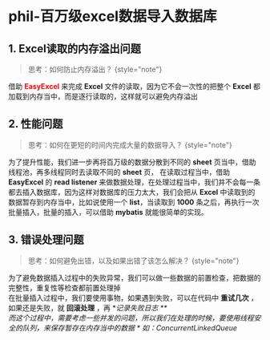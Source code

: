 # phil-百万级excel数据导入数据库

## 1. Excel读取的内存溢出问题

> 思考：如何防止内存溢出？
> {style="note"}

借助 <font color="red"> **EasyExcel** </font> 来完成 **Excel** 文件的读取，因为它不会一次性的把整个 **Excel**
都加载到内存当中，而是逐行读取的，这样就可以避免内存溢出

## 2. 性能问题

> 思考：如何在更短的时间内完成大量的数据导入？
> {style="note"}

为了提升性能，我们进一步再将百万级的数据分散到不同的 **sheet** 页当中，借助线程池，再多线程同时去读取不同的 **sheet** 页，
在读取过程当中，借助 **EasyExcel** 的 **read listener** 来做数据处理，在处理过程当中，我们并不会每一条都去插入数据库，因为这样对数据库的压力太大，我们会把从
**Excel** 中读取到的数据暂存到内存当中，比如说使用一个 **list**，当读取到 **1000** 条之后，再执行一次批量插入，批量的插入，可以借助
**mybatis** 就能很简单的实现。

## 3. 错误处理问题

> 思考：如何避免出错，以及如果出错了该怎么解决？
> {style="note"}

为了避免数据插入过程中的失败异常，我们可以做一些数据的前置检查，把数据的完整性，重复性等检查都前置处理掉  
在批量插入过程中，我们要使用事物，如果遇到失败，可以在代码中 **重试几次** ，如果还是失败，就 **回滚处理** ，再 **记录失败日志
**  
而这个过程中，需要考虑一些并发的问题，所以我们在处理的时候，要使用线程安全的队列，来保存暂存在内存当中的数据 *
*如：ConcurrentLinkedQueue**

